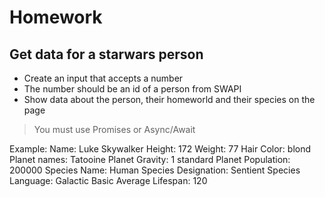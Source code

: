 # Homework
## Get data for a starwars person
* Create an input that accepts a number
* The number should be an id of a person from SWAPI
* Show data about the person, their homeworld and their species on the page
> You must use Promises or Async/Await

Example:
Name: Luke Skywalker
Height: 172
Weight: 77
Hair Color: blond
Planet names: Tatooine
Planet Gravity: 1 standard
Planet Population: 200000
Species Name: Human
Species Designation: Sentient
Species Language: Galactic Basic
Average Lifespan: 120


